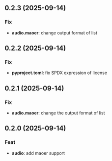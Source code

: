 ## 0.2.3 (2025-09-14)

### Fix

- **audio.maoer**: change output format of list

## 0.2.2 (2025-09-14)

### Fix

- **pyproject.toml**: fix SPDX expression of license

## 0.2.1 (2025-09-14)

### Fix

- **audio.maoer**: change the output format of list

## 0.2.0 (2025-09-14)

### Feat

- **audio**: add maoer support
